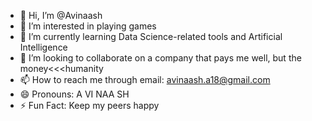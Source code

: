 - 👋 Hi, I’m @Avinaash
- 👀 I’m interested in playing games
- 🌱 I’m currently learning Data Science-related tools and Artificial Intelligence 
- 💞️ I’m looking to collaborate on a company that pays me well, but the money<<<humanity
- 📫 How to reach me through email: avinaash.a18@gmail.com
- 😄 Pronouns: A VI NAA SH
- ⚡ Fun Fact: Keep my peers happy

<!---
Naashavin/Naashavin is a ✨ special ✨ repository because its `README.md` (this file) appears on your GitHub profile.
You can click the Preview link to take a look at your changes.
--->
